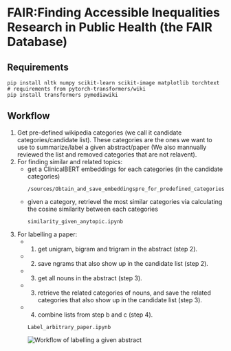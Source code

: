 # FAIR:Finding Accessible Inequalities Research in Public Health (the FAIR Database)

## Requirements
```shell script
pip install nltk numpy scikit-learn scikit-image matplotlib torchtext
# requirements from pytorch-transformers/wiki
pip install transformers pymediawiki
```
## Workflow
1. Get pre-defined wikipedia categories (we call it candidate categories/candidate list). These categories are the ones we want to use to summarize/label a given abstract/paper (We also mannually reviewed the list and removed categories that are not relavent).
2. For finding similar and related topics:
    * get a ClinicalBERT embeddings for each categories (in the candidate categories)
      ```
      /sources/Obtain_and_save_embeddingspre_for_predefined_categories.ipynb
      ```
    * given a category, retrievel the most similar categories via calculating the cosine similarity between each categories
      ```
      similarity_given_anytopic.ipynb
      ```
3. For labelling a paper:
    * 1. get unigram, bigram and trigram in the abstract (step 2).
    * 2. save ngrams that also show up in the candidate list (step 2).
    * 3. get all nouns in the abstract (step 3).
    * 3. retrieve the related categories of nouns, and save the related categories that also show up in the candidate list (step 3).
    * 4. combine lists from step b and c (step 4).
      ```
      Label_arbitrary_paper.ipynb
      ```
      ![Workflow of labelling a given abstract](https://github.com/casszhao/FAIR/blob/main/images/how%20we%20label%20a%20abstract.jpg)
      
